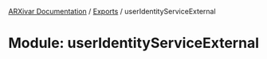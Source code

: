 [ARXivar Documentation](../README.md) / [Exports](../modules.md) / userIdentityServiceExternal

# Module: userIdentityServiceExternal
